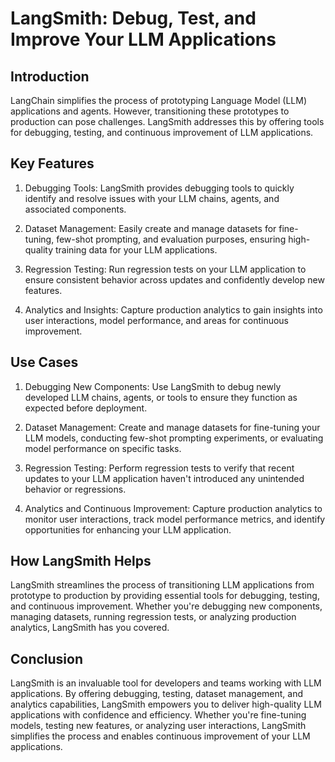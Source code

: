 # LangSmith: Debug, Test, and Improve Your LLM Applications

## Introduction

LangChain simplifies the process of prototyping Language Model (LLM) applications and agents. However, transitioning these prototypes to production can pose challenges. LangSmith addresses this by offering tools for debugging, testing, and continuous improvement of LLM applications.

## Key Features

1) Debugging Tools: LangSmith provides debugging tools to quickly identify and resolve issues with your LLM chains, agents, and associated components.

2) Dataset Management: Easily create and manage datasets for fine-tuning, few-shot prompting, and evaluation purposes, ensuring high-quality training data for your LLM applications.

3) Regression Testing: Run regression tests on your LLM application to ensure consistent behavior across updates and confidently develop new features.

4) Analytics and Insights: Capture production analytics to gain insights into user interactions, model performance, and areas for continuous improvement.

## Use Cases

1) Debugging New Components: Use LangSmith to debug newly developed LLM chains, agents, or tools to ensure they function as expected before deployment.

2) Dataset Management: Create and manage datasets for fine-tuning your LLM models, conducting few-shot prompting experiments, or evaluating model performance on specific tasks.

3) Regression Testing: Perform regression tests to verify that recent updates to your LLM application haven't introduced any unintended behavior or regressions.

4) Analytics and Continuous Improvement: Capture production analytics to monitor user interactions, track model performance metrics, and identify opportunities for enhancing your LLM application.

## How LangSmith Helps

LangSmith streamlines the process of transitioning LLM applications from prototype to production by providing essential tools for debugging, testing, and continuous improvement. Whether you're debugging new components, managing datasets, running regression tests, or analyzing production analytics, LangSmith has you covered.

## Conclusion

LangSmith is an invaluable tool for developers and teams working with LLM applications. By offering debugging, testing, dataset management, and analytics capabilities, LangSmith empowers you to deliver high-quality LLM applications with confidence and efficiency. Whether you're fine-tuning models, testing new features, or analyzing user interactions, LangSmith simplifies the process and enables continuous improvement of your LLM applications.
